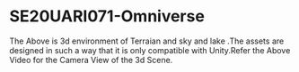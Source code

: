 # SE20UARI071-Omniverse

The Above is 3d environment of Terraian and sky and lake .The assets are designed in such a way that it is only compatible with Unity.Refer the Above Video for the Camera View of the 3d Scene.
